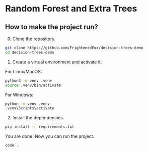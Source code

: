 # Random Forest and Extra Trees

## How to make the project run?

0. Clone the repository.

```bash
git clone https://github.com/FrightenedFox/decision-trees-demo
cd decision-trees-demo
```

1. Create a virtual environment and activate it.

For Linux/MacOS:

```bash
python3 -m venv .venv
source .venv/bin/activate
```

For Windows:

```bash
python -m venv .venv
.venv\Scripts\activate
```

2. Install the dependencies.

```bash
pip install -r requirements.txt
```

You are done! Now you can run the project.

```bash
code .
```
